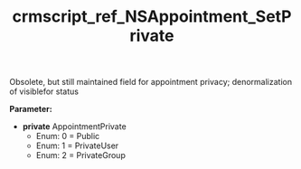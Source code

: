 ﻿---
title: crmscript_ref_NSAppointment_SetPrivate
description: NSAppointment.SetPrivate(AppointmentPrivate private)
intellisense: NSAppointment.SetPrivate
keywords: NSAppointment, GetPrivate
so.topic: reference
---

Obsolete, but still maintained field for appointment privacy; denormalization of visiblefor status

**Parameter:** 
 - **private** AppointmentPrivate
     - Enum: 0 = Public 
     - Enum: 1 = PrivateUser 
     - Enum: 2 = PrivateGroup 

